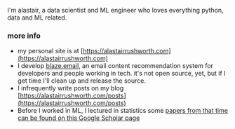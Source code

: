 I'm alastair, a data scientist and ML engineer who loves everything python, data and ML related.  


### more info
- my personal site is at [https://alastairrushworth.com](https://alastairrushworth.com)
- I develop [blaze.email](https://blaze.email), an email content recommendation system for developers and people working in tech.  it's not open source, yet, but if I get time I'll clean up and release the source.
- I infrequently write posts on my blog [https://alastairrushworth.com/posts](https://alastairrushworth.com/posts)
- Before I worked in ML, I lectured in statistics some [papers from that time can be found on this Google Scholar page](https://scholar.google.com/citations?user=imiL1YoAAAAJ&hl=en)
